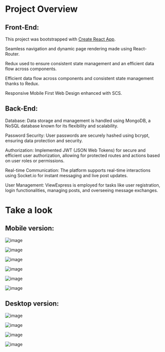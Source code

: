 # Project Overview

## Front-End:

This project was bootstrapped with [Create React App](https://github.com/facebook/create-react-app).

Seamless navigation and dynamic page rendering made using React-Router.

Redux used to ensure consistent state management and an efficient data flow across components.

Efficient data flow across components and consistent state management thanks to Redux.

Responsive Mobile First Web Design enhanced with SCS.

## Back-End:

Database: Data storage and management is handled using MongoDB, a NoSQL database known for its flexibility and scalability.

Password Security: User passwords are securely hashed using bcrypt, ensuring data protection and security.

Authorization: Implemented JWT (JSON Web Tokens) for secure and efficient user authorization, allowing for protected routes and actions based on user roles or permissions.

Real-time Communication: The platform supports real-time interactions using Socket.io for instant messaging and live post updates.

User Management: ViewExpress is employed for tasks like user registration, login functionalities, managing posts, and overseeing message exchanges.

# Take a look

##  Mobile version:

![image](https://github.com/AgnetaSmergelyte/final-assignment-front/assets/131288227/ce970f5b-848f-4de3-8fd1-0599e9e98cca)

![image](https://github.com/AgnetaSmergelyte/final-assignment-front/assets/131288227/1cad3a24-4224-4bfc-a3b4-e354784bf753)

![image](https://github.com/AgnetaSmergelyte/final-assignment-front/assets/131288227/4ecbabe6-4f69-4cd2-acb3-b9e3664d86e3)

![image](https://github.com/AgnetaSmergelyte/final-assignment-front/assets/131288227/b1405be0-4e3f-4238-9664-8bda979f2319)

![image](https://github.com/AgnetaSmergelyte/final-assignment-front/assets/131288227/1a871020-1816-4b51-a80f-cdacdd6b6852)

![image](https://github.com/AgnetaSmergelyte/final-assignment-front/assets/131288227/f26ca0b6-e003-465b-bf67-97af68284853)

## Desktop version:

![image](https://github.com/AgnetaSmergelyte/final-assignment-front/assets/131288227/0f2a7529-8882-4a07-820d-eaf6bbb439c4)

![image](https://github.com/AgnetaSmergelyte/final-assignment-front/assets/131288227/2e9794e7-7dcb-440a-95a7-f219d1ef21aa)

![image](https://github.com/AgnetaSmergelyte/final-assignment-front/assets/131288227/0e5874a9-efa5-4081-b08f-8975d669b054)

![image](https://github.com/AgnetaSmergelyte/final-assignment-front/assets/131288227/f35b5aca-547a-48a8-86b0-553949093da8)








